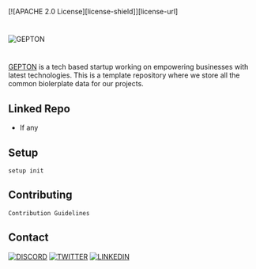 [![APACHE 2.0 License][license-shield]][license-url]

#
![GEPTON](https://user-images.githubusercontent.com/39991296/122655705-18f33100-d172-11eb-8c5d-83378ea38e70.png)
#
[GEPTON](https://gepton.com) is a tech based startup working on empowering businesses with latest technologies. This is a template repository where we store all the common biolerplate data for our projects.

## Linked Repo
- If any
## Setup
`setup init`
## Contributing
`Contribution Guidelines`

## Contact
[![DISCORD](https://img.shields.io/badge/Discord-7289DA?style=for-the-badge&logo=discord&logoColor=white)](https://discord.com/invite/dmWzabVPDe) [![TWITTER](https://img.shields.io/badge/Twitter-1DA1F2?style=for-the-badge&logo=twitter&logoColor=white)](https://discord.com/invite/dmWzabVPDe) [![LINKEDIN](https://img.shields.io/badge/LinkedIn-0077B5?style=for-the-badge&logo=linkedin&logoColor=white)](https://discord.com/invite/dmWzabVPDe) 